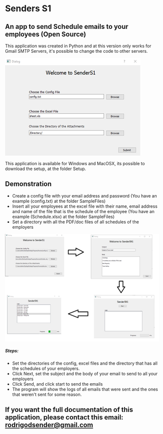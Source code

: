 # Senders S1
## An app to send Schedule emails to your employees (Open Source)  




This application was created in Python and at this version only works for Gmail SMTP Servers, it's possible to change the code to other servers.

![alt text](Images/mainMenu.png)

This application is available for Windows and MacOSX, its possible to download the setup, at the folder Setup.

## Demonstration

- Create a config file with your email address and password (You have an example (config.txt) at the folder SampleFiles)
- Insert all your employees at the excel file with their name, email address and name of the file that is the schedule of the employee (You have an example (Schedule.xlsx) at the folder SampleFiles)
- Set a directory with all the PDF/doc files of all schedules of the employers


![alt text](Images/appWork.png)

##### Steps:
- Set the directories of the config, excel files and the directory that has all the schedules of your employers.
- Click Next, set the subject and the body of your email to send to all your employers
- Click Send, and click start to send the emails
- The program will show the logs of all emails that were sent and the ones that weren't sent for some reason.

## If you want the full documentation of this application, please contact this email: rodrigodsender@gmail.com
